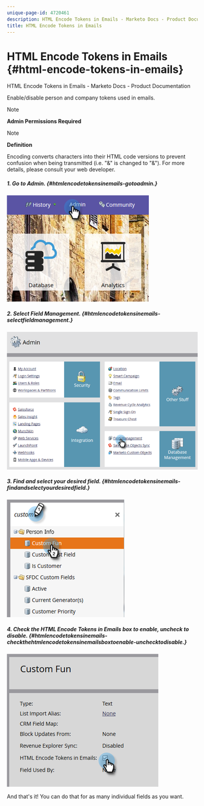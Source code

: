 ```yaml
---
unique-page-id: 4720461
description: HTML Encode Tokens in Emails - Marketo Docs - Product Documentation
title: HTML Encode Tokens in Emails
---
```


# HTML Encode Tokens in Emails {#html-encode-tokens-in-emails}

HTML Encode Tokens in Emails - Marketo Docs - Product Documentation

Enable/disable person and company tokens used in emails.

>[!NOTE]
>
>**Admin Permissions Required**

>[!NOTE]
>
>**Definition**
>
>Encoding converts characters into their HTML code versions to prevent confusion when being transmitted (i.e. "&" is changed to "&amp;"). For more details, please consult your web developer.

##### 1. Go to Admin.  {#htmlencodetokensinemails-gotoadmin.}

![](assets/admin.png)

##### 2. Select Field Management. {#htmlencodetokensinemails-selectfieldmanagement.}

![](assets/two-2.png)

##### 3. Find and select your desired field. {#htmlencodetokensinemails-findandselectyourdesiredfield.}

![](assets/five.png)

##### 4. Check the HTML Encode Tokens in Emails box to enable, uncheck to disable. {#htmlencodetokensinemails-checkthehtmlencodetokensinemailsboxtoenable-unchecktodisable.}

![](assets/six.png)

And that's it! You can do that for as many individual fields as you want.
